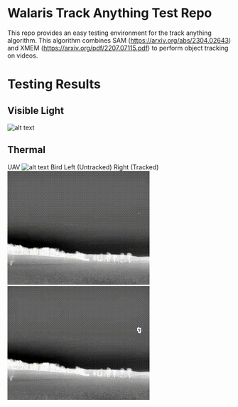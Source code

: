 # Walaris Track Anything Test Repo

This repo provides an easy testing environment for the track anything algorithm. This algorithm combines SAM (https://arxiv.org/abs/2304.02643) and XMEM (https://arxiv.org/pdf/2207.07115.pdf) to perform object tracking on videos.

# Testing Results

## Visible Light
![alt text](https://github.com/GraysonWalaris/track_anything_testing/blob/main/test_results/multi_mask_tracking.gif)

## Thermal
UAV
![alt text](https://github.com/GraysonWalaris/track_anything_testing/blob/main/test_results/thermal_uav_tracking.gif)
Bird
Left (Untracked)                 Right (Tracked)
![alt text](https://github.com/GraysonWalaris/track_anything_testing/blob/main/test_results/thermal_bird_11.gif)
![alt text](https://github.com/GraysonWalaris/track_anything_testing/blob/main/test_results/thermal_bird_11_tracking.gif)

